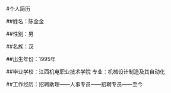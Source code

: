 #个人简历

##姓名：陈金金	

##性别：男

##名族：汉

##出生年份：1995年

##毕业学校：江西机电职业技术学院  专业：机械设计制造及其自动化

##工作经历：招聘助理——人事专员——招聘专员——至今
